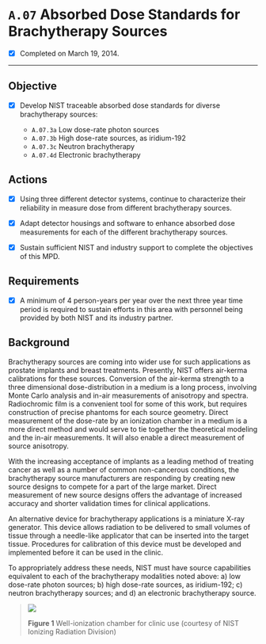 # `A.07` Absorbed Dose Standards for Brachytherapy Sources

- [x] Completed on March 19, 2014.

---

## Objective

- [x] Develop NIST traceable absorbed dose standards for diverse brachytherapy
  sources:

  - `A.07.3a` Low dose-rate photon sources
  - `A.07.3b` High dose-rate sources, as iridium-192
  - `A.07.3c` Neutron brachytherapy
  - `A.07.4d` Electronic brachytherapy

## Actions

- [x] Using three different detector systems, continue to characterize
their reliability in measure dose from different brachytherapy sources.

- [x] Adapt detector housings and software to enhance absorbed dose
measurements for each of the different brachytherapy sources.

- [x] Sustain sufficient NIST and industry support to complete the
objectives of this MPD.

## Requirements

- [x] A minimum of 4 person-years per year over the next three year time
period is required to sustain efforts in this area with personnel being
provided by both NIST and its industry partner.

## Background

Brachytherapy sources are coming into wider use for such applications as
prostate implants and breast treatments. Presently, NIST offers air-kerma
calibrations for these sources. Conversion of the air-kerma strength to a three
dimensional dose-distribution in a medium is a long process, involving Monte
Carlo analysis and in-air measurements of anisotropy and spectra. Radiochromic
film is a convenient tool for some of this work, but requires construction of
precise phantoms for each source geometry. Direct measurement of the dose-rate
by an ionization chamber in a medium is a more direct method and would serve to
tie together the theoretical modeling and the in-air measurements. It will also
enable a direct measurement of source anisotropy.

With the increasing acceptance of implants as a leading method of treating
cancer as well as a number of common non-cancerous conditions, the brachytherapy
source manufacturers are responding by creating new source designs to compete
for a part of the large market. Direct measurement of new source designs offers
the advantage of increased accuracy and shorter validation times for clinical
applications.

An alternative device for brachytherapy applications is a miniature X-ray
generator. This device allows radiation to be delivered to small volumes of
tissue through a needle-like applicator that can be inserted into the target
tissue. Procedures for calibration of this device must be developed and
implemented before it can be used in the clinic.

To appropriately address these needs, NIST must have source capabilities
equivalent to each of the brachytherapy modalities noted above: a) low dose-rate
photon sources; b) high dose-rate sources, as iridium-192; c) neutron
brachytherapy sources; and d) an electronic brachytherapy source.

> ![](assets/)
>
> **Figure 1** Well-ionization chamber for clinic use (courtesy of NIST Ionizing
Radiation Division)
